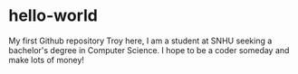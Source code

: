 # hello-world
My first Github repository 
Troy here, I am a student at SNHU seeking a bachelor's degree in Computer Science.
I hope to be a coder someday and make lots of money!
